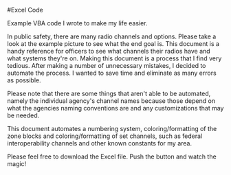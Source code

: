 #Excel Code

Example VBA code I wrote to make my life easier. 

In public safety, there are many radio channels and options. Please take a look at the example picture to see what the end goal is.
This document is a handy reference for officers to see what channels their radios have and what systems they're on. 
Making this document is a process that I find very tedious. After making a number of unnecessary mistakes, I decided to automate the 
process. I wanted to save time and eliminate as many errors as possible.  

Please note that there are some things that aren't able to be automated, namely the individual agency's channel names because those 
depend on what the agencies naming conventions are and any customizations that may be needed. 

This document automates a numbering system, coloring/formatting of the zone blocks and coloring/formatting of set channels, such as 
federal interoperability channels and other known constants for my area. 

Please feel free to download the Excel file. Push the button and watch the magic! 
